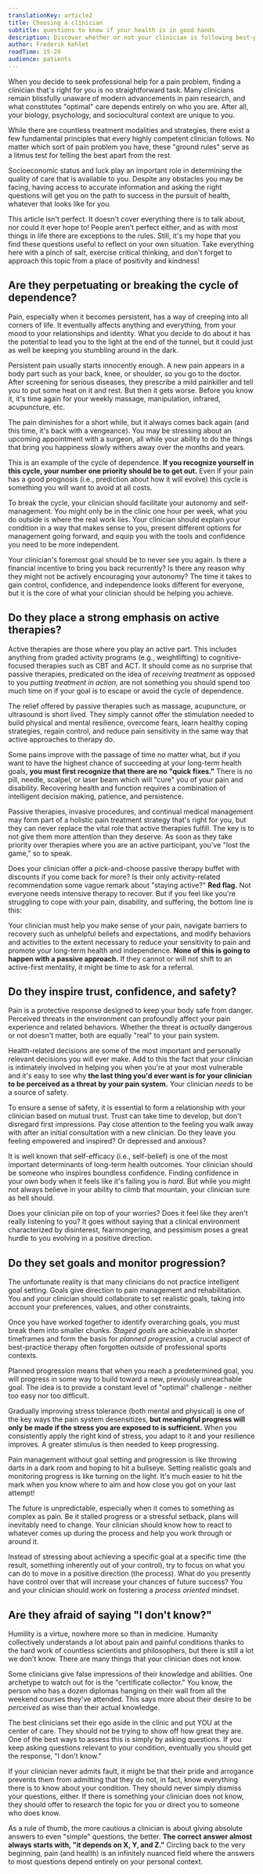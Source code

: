 ```yaml
---
translationKey: article2
title: Choosing a clinician
subtitle: questions to know if your health is in good hands
description: Discover whether or not your clinician is following best-practice pain management principles by reflecting on these key questions.
author: Frederik Kehlet
readTime: 15-20
audience: patients
---
```


When you decide to seek professional help for a pain problem, finding a clinician that's right for you is no straightforward task. Many clinicians remain blissfully unaware of modern advancements in pain research, and what constitutes "optimal" care depends entirely on who you are. After all, your biology, psychology, and sociocultural context are unique to you.

While there are countless treatment modalities and strategies, there exist a few fundamental principles that every highly competent clinician follows. No matter which sort of pain problem you have, these "ground rules" serve as a litmus test for telling the best apart from the rest.

Socioeconomic status and luck play an important role in determining the quality of care that is available to you. Despite any obstacles you may be facing, having access to accurate information and asking the right questions will get you on the path to success in the pursuit of health, whatever that looks like for you.

This article isn't perfect. It doesn't cover everything there is to talk about, nor could it ever hope to! People aren't perfect either, and as with most things in life there are exceptions to the rules. Still, it's my hope that you find these questions useful to reflect on your own situation. Take everything here with a pinch of salt, exercise critical thinking, and don't forget to approach this topic from a place of positivity and kindness!

## Are they perpetuating or breaking the cycle of dependence?

Pain, especially when it becomes persistent, has a way of creeping into all corners of life. It eventually affects anything and everything, from your mood to your relationships and identity. What you decide to do about it has the potential to lead you to the light at the end of the tunnel, but it could just as well be keeping you stumbling around in the dark.

Persistent pain usually starts innocently enough. A new pain appears in a body part such as your back, knee, or shoulder, so you go to the doctor. After screening for serious diseases, they prescribe a mild painkiller and tell you to put some heat on it and rest. But then it gets worse. Before you know it, it's time again for your weekly massage, manipulation, infrared, acupuncture, etc.

The pain diminishes for a short while, but it always comes back again (and this time, it's back with a vengeance). You may be stressing about an upcoming appointment with a surgeon, all while your ability to do the things that bring you happiness slowly withers away over the months and years.

This is an example of the cycle of dependence. **If you recognize yourself in this cycle, your number one priority should be to get out.** Even if your pain has a good prognosis (i.e., prediction about how it will evolve) this cycle is something you will want to avoid at all costs.

To break the cycle, your clinician should facilitate your autonomy and self-management. You might only be in the clinic one hour per week, what you do outside is where the real work lies. Your clinician should explain your condition in a way that makes sense to you, present different options for management going forward, and equip you with the tools and confidence you need to be more independent.

Your clinician's foremost goal should be to never see you again. Is there a financial incentive to bring you back recurrently? Is there any reason why they might not be actively encouraging your autonomy? The time it takes to gain control, confidence, and independence looks different for everyone, but it is the core of what your clinician should be helping you achieve.

## Do they place a strong emphasis on active therapies?

Active therapies are those where you play an active part. This includes anything from graded activity programs (e.g., weightlifting) to cognitive-focused therapies such as CBT and ACT. It should come as no surprise that passive therapies, predicated on the idea of *receiving treatment* as opposed to you *putting treatment in action,* are not something you should spend too much time on if your goal is to escape or avoid the cycle of dependence.

The relief offered by passive therapies such as massage, acupuncture, or ultrasound is short lived. They simply cannot offer the stimulation needed to build physical and mental resilience, overcome fears, learn healthy coping strategies, regain control, and reduce pain sensitivity in the same way that active approaches to therapy do.

Some pains improve with the passage of time no matter what, but if you want to have the highest chance of succeeding at your long-term health goals, **you must first recognize that there are no "quick fixes."** There is no pill, needle, scalpel, or laser beam which will "cure" you of your pain and disability. Recovering health and function requires a combination of intelligent decision making, patience, and persistence.

Passive therapies, invasive procedures, and continual medical management may form part of a holistic pain treatment strategy that's right for you, but they can never replace the vital role that active therapies fulfill. The key is to not give them more attention than they deserve. As soon as they take priority over therapies where you are an active participant, you've "lost the game," so to speak.

Does your clinician offer a pick-and-choose passive therapy buffet with discounts if you come back for more? Is their only activity-related recommendation some vague remark about "staying active?" **Red flag.** Not everyone needs intensive therapy to recover. But if you feel like you're struggling to cope with your pain, disability, and suffering, the bottom line is this:

Your clinician must help you make sense of your pain, navigate barriers to recovery such as unhelpful beliefs and expectations, and modify behaviors and activities to the extent necessary to reduce your sensitivity to pain and promote your long-term health and independence. **None of this is going to happen with a passive approach.** If they cannot or will not shift to an active-first mentality, it might be time to ask for a referral.

## Do they inspire trust, confidence, and safety?

Pain is a protective response designed to keep your body safe from danger. Perceived threats in the environment can profoundly affect your pain experience and related behaviors. Whether the threat is *actually* dangerous or not doesn't matter, both are equally "real" to your pain system.

Health-related decisions are some of the most important and personally relevant decisions you will ever make. Add to this the fact that your clinician is intimately involved in helping you when you're at your most vulnerable and it's easy to see why **the last thing you'd ever want is for your clinician to be perceived as a threat by your pain system.** Your clinician *needs* to be a source of safety.

To ensure a sense of safety, it is essential to form a relationship with your clinician based on mutual trust. Trust can take time to develop, but don't disregard first impressions. Pay close attention to the feeling you walk away with after an initial consultation with a new clinician. Do they leave you feeling empowered and inspired? Or depressed and anxious?

It is well known that self-efficacy (i.e., self-belief) is one of the most important determinants of long-term health outcomes. Your clinician should be someone who inspires boundless confidence. Finding confidence in your own body when it feels like it's failing you is *hard*. But while you might not always believe in your ability to climb that mountain, your clinician sure as hell should.

Does your clinician pile on top of your worries? Does it feel like they aren't really listening to you? It goes without saying that a clinical environment characterized by disinterest, fearmongering, and pessimism poses a great hurdle to you evolving in a positive direction.

## Do they set goals and monitor progression?

The unfortunate reality is that many clinicians do not practice intelligent goal setting. Goals give direction to pain management and rehabilitation. You and your clinician should collaborate to set realistic goals, taking into account your preferences, values, and other constraints.

Once you have worked together to identify overarching goals, you must break them into smaller chunks. *Staged goals* are achievable in shorter timeframes and form the basis for *planned progression*, a crucial aspect of best-practice therapy often forgotten outside of professional sports contexts.

Planned progression means that when you reach a predetermined goal, you will progress in some way to build toward a new, previously unreachable goal. The idea is to provide a constant level of "optimal" challenge - neither too easy nor too difficult.

Gradually improving stress tolerance (both mental and physical) is one of the key ways the pain system desensitizes, **but meaningful progress will only be made if the stress you are exposed to is sufficient.** When you consistently apply the right kind of stress, you adapt to it and your resilience improves. A greater stimulus is then needed to keep progressing.

Pain management without goal setting and progression is like throwing darts in a dark room and hoping to hit a bullseye. Setting realistic goals and monitoring progress is like turning on the light. It's much easier to hit the mark when you know where to aim and how close you got on your last attempt!

The future is unpredictable, especially when it comes to something as complex as pain. Be it stalled progress or a stressful setback, plans will inevitably need to change. Your clinician should know how to react to whatever comes up during the process and help you work through or around it.

Instead of stressing about achieving a specific goal at a specific time (the result, something inherently out of your control), try to focus on what you can do to move in a positive direction (the process). What do you presently have control over that will increase your chances of future success? You and your clinician should work on fostering a *process oriented* mindset.

## Are they afraid of saying "I don't know?"

Humility is a virtue, nowhere more so than in medicine. Humanity collectively understands a lot about pain and painful conditions thanks to the hard work of countless scientists and philosophers, but there is still a lot we don't know. There are many things that your clinician does not know.

Some clinicians give false impressions of their knowledge and abilities. One archetype to watch out for is the "certificate collector." You know, the person who has a dozen diplomas hanging on their wall from all the weekend courses they've attended. This says more about their desire to be *perceived* as wise than their actual knowledge.

The best clinicians set their ego aside in the clinic and put YOU at the center of care. They should not be trying to show off how great they are. One of the best ways to assess this is simply by asking questions. If you keep asking questions relevant to your condition, eventually you should get the response, "I don't know."

If your clinician never admits fault, it might be that their pride and arrogance prevents them from admitting that they do not, in fact, know everything there is to know about your condition. They should never simply dismiss your questions, either. If there is something your clinician does not know, they should offer to research the topic for you or direct you to someone who does know.

As a rule of thumb, the more cautious a clinician is about giving absolute answers to even "simple" questions, the better. **The correct answer almost always starts with, "it depends on X, Y, and Z."** Circling back to the very beginning, pain (and health) is an infinitely nuanced field where the answers to most questions depend entirely on your personal context.
